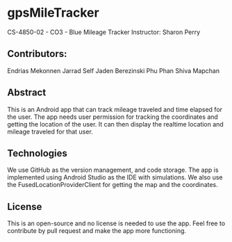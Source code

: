 # gpsMileTracker
CS-4850-02 - CO3 - Blue Mileage Tracker
Instructor: Sharon Perry
## Contributors:
Endrias Mekonnen
Jarrad Self
Jaden Berezinski
Phu Phan
Shiva Mapchan
## Abstract
This is an Android app that can track mileage traveled and time elapsed for the user.
The app needs user permission for tracking the coordinates and getting the location of the user.
It can then display the realtime location and mileage traveled for that user.
## Technologies
We use GitHub as the version management, and code storage.
The app is implemented using Android Studio as the IDE with simulations.
We also use the FusedLocationProviderClient for getting the map and the coordinates.
## License
This is an open-source and no license is needed to use the app. Feel free to contribute by pull request and make the app more functioning.

